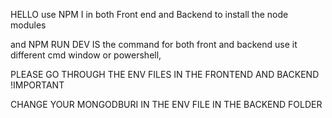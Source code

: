 HELLO
use NPM I in both Front end and Backend to install the node modules

and NPM RUN DEV IS the command for both front and backend use it different cmd window  or powershell,

PLEASE GO THROUGH THE ENV FILES IN THE FRONTEND AND BACKEND !IMPORTANT

CHANGE YOUR MONGODBURI IN THE ENV FILE IN THE BACKEND FOLDER
